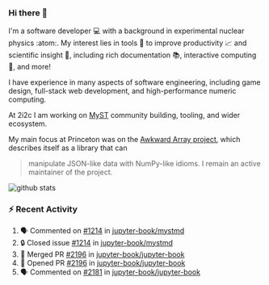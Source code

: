 ### Hi there 👋 

I'm a software developer 💻 with a background in experimental nuclear physics :atom:. My interest lies in tools :wrench: to improve productivity :chart_with_upwards_trend: and scientific insight :telescope:, including rich documentation 📚, interactive computing 🧮, and more! 

I have experience in many aspects of software engineering, including game design, full-stack web development, and high-performance numeric computing. 

At 2i2c I am working on [MyST](https://github.com/jupyter-book/mystmd) community building, tooling, and wider ecosystem. 

My main focus at Princeton was on the [Awkward Array project](awkward-array.org/), which describes itself as a library that can 
> manipulate JSON-like data with NumPy-like idioms. I remain an active maintainer of the project. 

![github stats](https://github-readme-stats.vercel.app/api?username=agoose77&show_icons=true&hide_rank=true&hide_title=true&bg_color=30,e76445,904e95&text_color=efe3ec&icon_color=efe3ec)
<!--
**agoose77/agoose77** is a ✨ _special_ ✨ repository because its `README.md` (this file) appears on your GitHub profile.

Here are some ideas to get you started:

- 🔭 I’m currently working on ...
- 🌱 I’m currently learning ...
- 👯 I’m looking to collaborate on ...
- 🤔 I’m looking for help with ...
- 💬 Ask me about ...
- 📫 How to reach me: ...
- 😄 Pronouns: ...
- ⚡ Fun fact: ...
-->

### :zap: Recent Activity

<!--START_SECTION:activity-->
1. 🗣 Commented on [#1214](https://github.com/jupyter-book/mystmd/issues/1214#issuecomment-2315157666) in [jupyter-book/mystmd](https://github.com/jupyter-book/mystmd)
2. 🔒 Closed issue [#1214](https://github.com/jupyter-book/mystmd/issues/1214) in [jupyter-book/mystmd](https://github.com/jupyter-book/mystmd)
3. 🎉 Merged PR [#2196](https://github.com/jupyter-book/jupyter-book/pull/2196) in [jupyter-book/jupyter-book](https://github.com/jupyter-book/jupyter-book)
4. 💪 Opened PR [#2196](https://github.com/jupyter-book/jupyter-book/pull/2196) in [jupyter-book/jupyter-book](https://github.com/jupyter-book/jupyter-book)
5. 🗣 Commented on [#2181](https://github.com/jupyter-book/jupyter-book/issues/2181#issuecomment-2315120259) in [jupyter-book/jupyter-book](https://github.com/jupyter-book/jupyter-book)
<!--END_SECTION:activity-->
